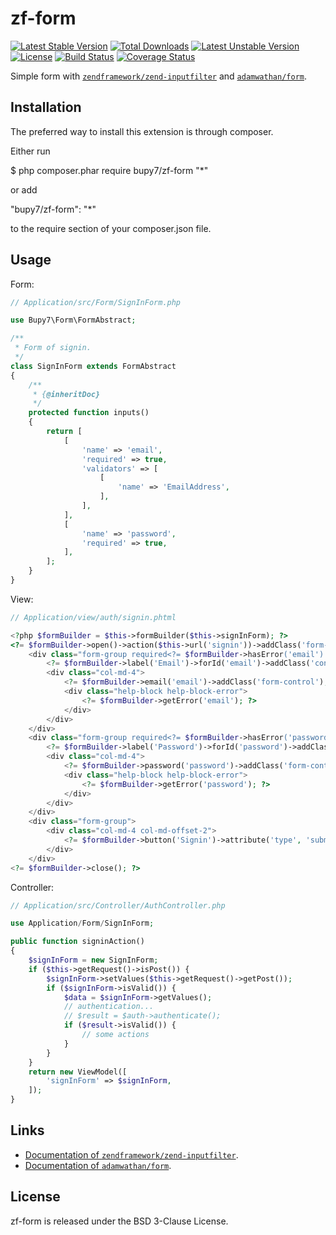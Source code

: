 zf-form
=======

[![Latest Stable Version](https://poser.pugx.org/bupy7/zf-form/v/stable)](https://packagist.org/packages/bupy7/zf-form)
[![Total Downloads](https://poser.pugx.org/bupy7/zf-form/downloads)](https://packagist.org/packages/bupy7/zf-form)
[![Latest Unstable Version](https://poser.pugx.org/bupy7/zf-form/v/unstable)](https://packagist.org/packages/bupy7/zf-form)
[![License](https://poser.pugx.org/bupy7/zf-form/license)](https://packagist.org/packages/bupy7/zf-form)
[![Build Status](https://travis-ci.org/bupy7/zf-form.svg?branch=master)](https://travis-ci.org/bupy7/zf-form)
[![Coverage Status](https://coveralls.io/repos/github/bupy7/zf-form/badge.svg?branch=master)](https://coveralls.io/github/bupy7/zf-form?branch=master)

Simple form with [`zendframework/zend-inputfilter`](https://github.com/zendframework/zend-inputfilter)
and [`adamwathan/form`](https://github.com/adamwathan/form).

Installation
------------

The preferred way to install this extension is through composer.

Either run

$ php composer.phar require bupy7/zf-form "*"

or add

"bupy7/zf-form": "*"

to the require section of your composer.json file.

Usage
-----

Form:

```php
// Application/src/Form/SignInForm.php

use Bupy7\Form\FormAbstract;

/**
 * Form of signin.
 */
class SignInForm extends FormAbstract
{
    /**
     * {@inheritDoc}
     */
    protected function inputs()
    {
        return [
            [
                'name' => 'email',
                'required' => true,
                'validators' => [
                    [
                        'name' => 'EmailAddress',
                    ],
                ],
            ],
            [
                'name' => 'password',
                'required' => true,
            ],
        ];
    }
}
```

View:

```php
// Application/view/auth/signin.phtml

<?php $formBuilder = $this->formBuilder($this->signInForm); ?>
<?= $formBuilder->open()->action($this->url('signin'))->addClass('form-horizontal'); ?>
    <div class="form-group required<?= $formBuilder->hasError('email') ? ' has-error' : ''; ?>">
        <?= $formBuilder->label('Email')->forId('email')->addClass('control-label col-md-2'); ?>
        <div class="col-md-4">
            <?= $formBuilder->email('email')->addClass('form-control'); ?>
            <div class="help-block help-block-error">
                <?= $formBuilder->getError('email'); ?>
            </div>
        </div>
    </div>
    <div class="form-group required<?= $formBuilder->hasError('password') ? ' has-error' : ''; ?>">
        <?= $formBuilder->label('Password')->forId('password')->addClass('control-label col-md-2'); ?>
        <div class="col-md-4">
            <?= $formBuilder->password('password')->addClass('form-control'); ?>
            <div class="help-block help-block-error">
                <?= $formBuilder->getError('password'); ?>
            </div>
        </div>
    </div>
    <div class="form-group">
        <div class="col-md-4 col-md-offset-2">
            <?= $formBuilder->button('Signin')->attribute('type', 'submit')->addClass('btn btn-primary'); ?>
        </div>
    </div>
<?= $formBuilder->close(); ?>
```

Controller:

```php
// Application/src/Controller/AuthController.php

use Application/Form/SignInForm;

public function signinAction()
{
    $signInForm = new SignInForm;
    if ($this->getRequest()->isPost()) {
        $signInForm->setValues($this->getRequest()->getPost());
        if ($signInForm->isValid()) {
            $data = $signInForm->getValues();
            // authentication...
            // $result = $auth->authenticate();
            if ($result->isValid()) {
                // some actions
            }
        }
    }
    return new ViewModel([
        'signInForm' => $signInForm,
    ]);
}
```

Links
-----

- [Documentation of `zendframework/zend-inputfilter`](https://zendframework.github.io/zend-inputfilter/).
- [Documentation of `adamwathan/form`](https://github.com/adamwathan/form/blob/master/readme.md).

License
-------

zf-form is released under the BSD 3-Clause License.
